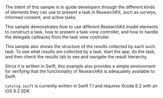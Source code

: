 The intent of this sample is to guide developers through the different
kinds of elements they can use to present a task in ResearchKit, such
as surveys, informed consent, and active tasks.
    
This sample demonstrates how to use different ResearchKit model
elements to construct a task, how to present a task view controller,
and how to handle the delegate callbacks from the task view controller.

This sample also shows the structure of the results collected by each
such task. To see what results are collected by a task, start the app,
do the task, and then check the results tab to see and navigate the
result hierarchy.

Since it is written in Swift, this example also provides a simple
environment for verifying that the functionality of ResearchKit is
adequately available to Swift.

`Catalog.swift` is currently written in Swift 1.1 and requires Xcode
6.2 with an iOS 8.2 SDK.
